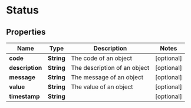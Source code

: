 

# Status


## Properties

Name | Type | Description | Notes
------------ | ------------- | ------------- | -------------
**code** | **String** | The code of an object |  [optional]
**description** | **String** | The description of an object |  [optional]
**message** | **String** | The message of an object |  [optional]
**value** | **String** | The value of an object |  [optional]
**timestamp** | **String** |  |  [optional]



